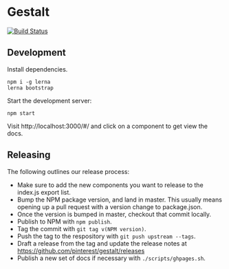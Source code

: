 # Gestalt
[![Build Status](https://travis-ci.com/pinterest/gestalt.svg?token=yfARxv3oq7ZT3ZbmJWVN&branch=master)](https://travis-ci.com/pinterest/gestalt)

## Development

Install dependencies.
```
npm i -g lerna
lerna bootstrap
```

Start the development server:
```
npm start
```
Visit http://localhost:3000/#/ and click on a component to get view the docs.

## Releasing

The following outlines our release process:
* Make sure to add the new components you want to release to the index.js export list.
* Bump the NPM package version, and land in master. This usually means opening up a pull request with a version change to package.json.
* Once the version is bumped in master, checkout that commit locally.
* Publish to NPM with `npm publish`.
* Tag the commit with `git tag v(NPM version)`.
* Push the tag to the respository with `git push upstream --tags`.
* Draft a release from the tag and update the release notes at https://github.com/pinterest/gestalt/releases
* Publish a new set of docs if necessary with `./scripts/ghpages.sh`.
